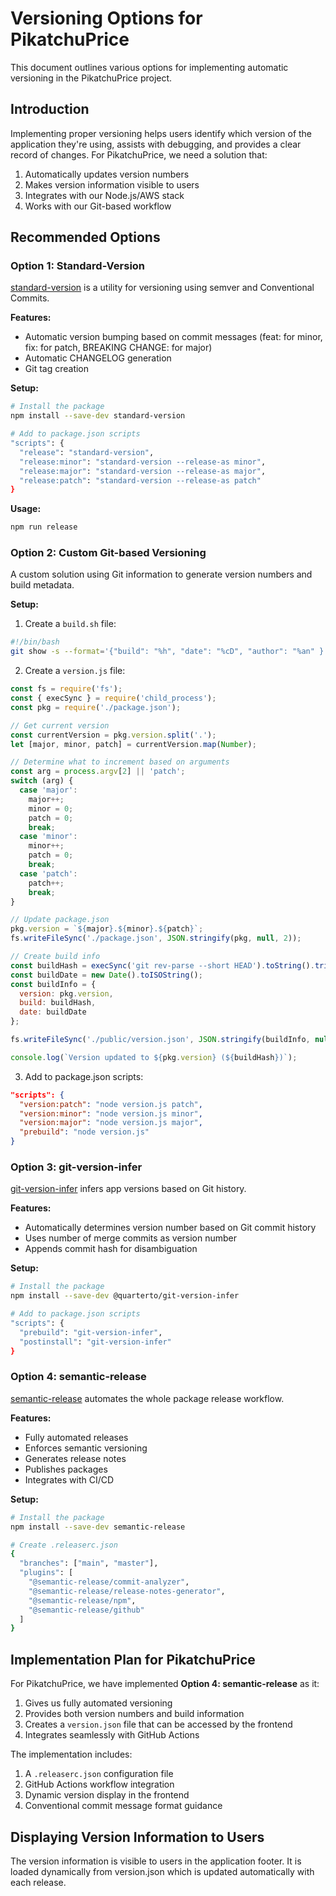 # Versioning Options for PikatchuPrice

This document outlines various options for implementing automatic versioning in the PikatchuPrice project.

## Introduction

Implementing proper versioning helps users identify which version of the application they're using, assists with debugging, and provides a clear record of changes. For PikatchuPrice, we need a solution that:

1. Automatically updates version numbers
2. Makes version information visible to users
3. Integrates with our Node.js/AWS stack
4. Works with our Git-based workflow

## Recommended Options

### Option 1: Standard-Version

[standard-version](https://github.com/conventional-changelog/standard-version) is a utility for versioning using semver and Conventional Commits.

**Features:**
- Automatic version bumping based on commit messages (feat: for minor, fix: for patch, BREAKING CHANGE: for major)
- Automatic CHANGELOG generation
- Git tag creation

**Setup:**

```bash
# Install the package
npm install --save-dev standard-version

# Add to package.json scripts
"scripts": {
  "release": "standard-version",
  "release:minor": "standard-version --release-as minor",
  "release:major": "standard-version --release-as major",
  "release:patch": "standard-version --release-as patch"
}
```

**Usage:**
```bash
npm run release
```

### Option 2: Custom Git-based Versioning

A custom solution using Git information to generate version numbers and build metadata.

**Setup:**

1. Create a `build.sh` file:
```bash
#!/bin/bash
git show -s --format='{"build": "%h", "date": "%cD", "author": "%an" }' > build.json
```

2. Create a `version.js` file:
```javascript
const fs = require('fs');
const { execSync } = require('child_process');
const pkg = require('./package.json');

// Get current version
const currentVersion = pkg.version.split('.');
let [major, minor, patch] = currentVersion.map(Number);

// Determine what to increment based on arguments
const arg = process.argv[2] || 'patch';
switch (arg) {
  case 'major':
    major++;
    minor = 0;
    patch = 0;
    break;
  case 'minor':
    minor++;
    patch = 0;
    break;
  case 'patch':
    patch++;
    break;
}

// Update package.json
pkg.version = `${major}.${minor}.${patch}`;
fs.writeFileSync('./package.json', JSON.stringify(pkg, null, 2));

// Create build info
const buildHash = execSync('git rev-parse --short HEAD').toString().trim();
const buildDate = new Date().toISOString();
const buildInfo = {
  version: pkg.version,
  build: buildHash,
  date: buildDate
};

fs.writeFileSync('./public/version.json', JSON.stringify(buildInfo, null, 2));

console.log(`Version updated to ${pkg.version} (${buildHash})`);
```

3. Add to package.json scripts:
```json
"scripts": {
  "version:patch": "node version.js patch",
  "version:minor": "node version.js minor",
  "version:major": "node version.js major",
  "prebuild": "node version.js"
}
```

### Option 3: git-version-infer

[git-version-infer](https://github.com/apaleslimghost/git-version-infer) infers app versions based on Git history.

**Features:**
- Automatically determines version number based on Git commit history
- Uses number of merge commits as version number
- Appends commit hash for disambiguation

**Setup:**
```bash
# Install the package
npm install --save-dev @quarterto/git-version-infer

# Add to package.json scripts
"scripts": {
  "prebuild": "git-version-infer",
  "postinstall": "git-version-infer"
}
```

### Option 4: semantic-release

[semantic-release](https://github.com/semantic-release/semantic-release) automates the whole package release workflow.

**Features:**
- Fully automated releases
- Enforces semantic versioning
- Generates release notes
- Publishes packages
- Integrates with CI/CD

**Setup:**
```bash
# Install the package
npm install --save-dev semantic-release

# Create .releaserc.json
{
  "branches": ["main", "master"],
  "plugins": [
    "@semantic-release/commit-analyzer",
    "@semantic-release/release-notes-generator",
    "@semantic-release/npm",
    "@semantic-release/github"
  ]
}
```

## Implementation Plan for PikatchuPrice

For PikatchuPrice, we have implemented **Option 4: semantic-release** as it:

1. Gives us fully automated versioning
2. Provides both version numbers and build information
3. Creates a `version.json` file that can be accessed by the frontend
4. Integrates seamlessly with GitHub Actions

The implementation includes:

1. A `.releaserc.json` configuration file
2. GitHub Actions workflow integration
3. Dynamic version display in the frontend
4. Conventional commit message format guidance

## Displaying Version Information to Users

The version information is visible to users in the application footer. It is loaded dynamically from version.json which is updated automatically with each release. 